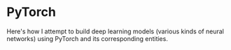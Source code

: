 # PyTorch
Here's how I attempt to build deep learning models (various kinds of neural networks) using PyTorch and its corresponding entities.
